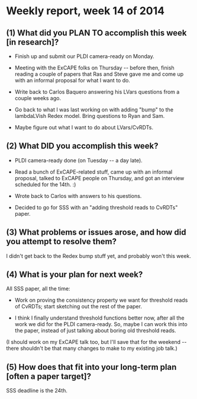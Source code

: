 # Weekly report, week 14 of 2014

## (1) What did you PLAN TO accomplish this week [in research]?

  * Finish up and submit our PLDI camera-ready on Monday.

  * Meeting with the ExCAPE folks on Thursday -- before then, finish
    reading a couple of papers that Ras and Steve gave me and come up
    with an informal proposal for what I want to do.
	
  * Write back to Carlos Baquero answering his LVars questions from a
    couple weeks ago.
	
  * Go back to what I was last working on with adding "bump" to the
    lambdaLVish Redex model.  Bring questions to Ryan and Sam.
	
  * Maybe figure out what I want to do about LVars/CvRDTs.

## (2) What DID you accomplish this week?

  * PLDI camera-ready done (on Tuesday -- a day late).

  * Read a bunch of ExCAPE-related stuff, came up with an informal
    proposal, talked to ExCAPE people on Thursday, and got an
    interview scheduled for the 14th. :)
	
  * Wrote back to Carlos with answers to his questions.
  
  * Decided to go for SSS with an "adding threshold reads to CvRDTs"
    paper.

## (3) What problems or issues arose, and how did you attempt to resolve them?

I didn't get back to the Redex bump stuff yet, and probably won't this
week.
  
## (4) What is your plan for next week?

All SSS paper, all the time:

  * Work on proving the consistency property we want for threshold
    reads of CvRDTs; start sketching out the rest of the paper.
	
  * I think I finally understand threshold functions better now, after
    all the work we did for the PLDI camera-ready.  So, maybe I can
    work this into the paper, instead of just talking about boring old
    threshold reads.
	
(I should work on my ExCAPE talk too, but I'll save that for the
weekend -- there shouldn't be that many changes to make to my existing
job talk.)

## (5) How does that fit into your long-term plan [often a paper target]?

SSS deadline is the 24th.
